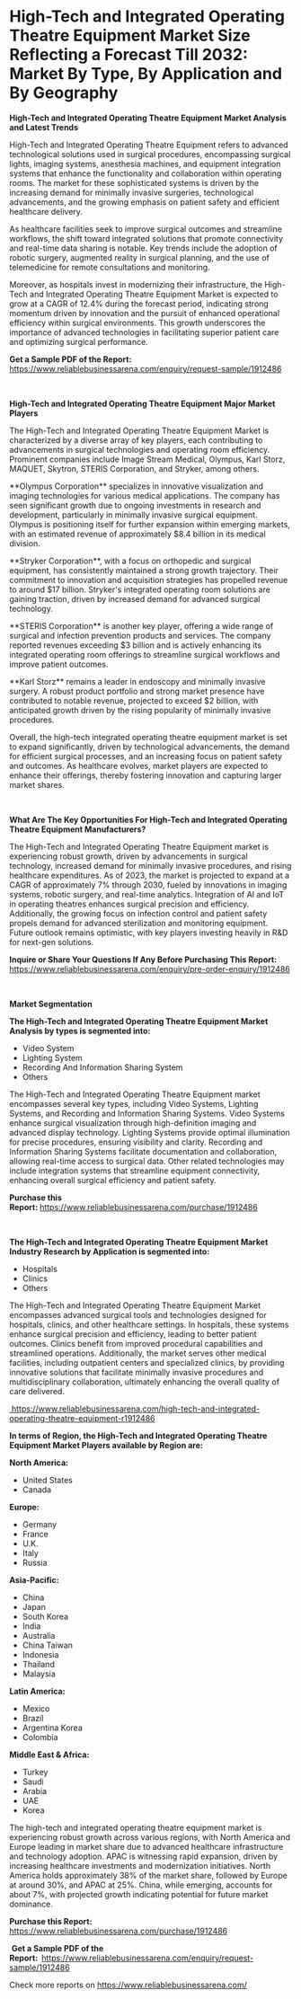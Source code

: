 <p><h1>High-Tech and Integrated Operating Theatre Equipment Market Size Reflecting a Forecast Till 2032: Market By Type, By Application and By Geography</h1></p><p><strong>High-Tech and Integrated Operating Theatre Equipment Market Analysis and Latest Trends</strong></p>
<p><p>High-Tech and Integrated Operating Theatre Equipment refers to advanced technological solutions used in surgical procedures, encompassing surgical lights, imaging systems, anesthesia machines, and equipment integration systems that enhance the functionality and collaboration within operating rooms. The market for these sophisticated systems is driven by the increasing demand for minimally invasive surgeries, technological advancements, and the growing emphasis on patient safety and efficient healthcare delivery. </p><p>As healthcare facilities seek to improve surgical outcomes and streamline workflows, the shift toward integrated solutions that promote connectivity and real-time data sharing is notable. Key trends include the adoption of robotic surgery, augmented reality in surgical planning, and the use of telemedicine for remote consultations and monitoring. </p><p>Moreover, as hospitals invest in modernizing their infrastructure, the High-Tech and Integrated Operating Theatre Equipment Market is expected to grow at a CAGR of 12.4% during the forecast period, indicating strong momentum driven by innovation and the pursuit of enhanced operational efficiency within surgical environments. This growth underscores the importance of advanced technologies in facilitating superior patient care and optimizing surgical performance.</p></p>
<p><strong>Get a Sample PDF of the Report:&nbsp;</strong> <a href="https://www.reliablebusinessarena.com/enquiry/request-sample/1912486?utm_campaign=2887&utm_medium=2&utm_source=Github&utm_content=ia&utm_term=05032025&utm_id=high-tech-and-integrated-operating-theatre-equipment">https://www.reliablebusinessarena.com/enquiry/request-sample/1912486</a></p>
<p>&nbsp;</p>
<p><strong>High-Tech and Integrated Operating Theatre Equipment Major Market Players</strong></p>
<p><p>The High-Tech and Integrated Operating Theatre Equipment Market is characterized by a diverse array of key players, each contributing to advancements in surgical technologies and operating room efficiency. Prominent companies include Image Stream Medical, Olympus, Karl Storz, MAQUET, Skytron, STERIS Corporation, and Stryker, among others.</p><p>**Olympus Corporation** specializes in innovative visualization and imaging technologies for various medical applications. The company has seen significant growth due to ongoing investments in research and development, particularly in minimally invasive surgical equipment. Olympus is positioning itself for further expansion within emerging markets, with an estimated revenue of approximately $8.4 billion in its medical division.</p><p>**Stryker Corporation**, with a focus on orthopedic and surgical equipment, has consistently maintained a strong growth trajectory. Their commitment to innovation and acquisition strategies has propelled revenue to around $17 billion. Stryker's integrated operating room solutions are gaining traction, driven by increased demand for advanced surgical technology.</p><p>**STERIS Corporation** is another key player, offering a wide range of surgical and infection prevention products and services. The company reported revenues exceeding $3 billion and is actively enhancing its integrated operating room offerings to streamline surgical workflows and improve patient outcomes.</p><p>**Karl Storz** remains a leader in endoscopy and minimally invasive surgery. A robust product portfolio and strong market presence have contributed to notable revenue, projected to exceed $2 billion, with anticipated growth driven by the rising popularity of minimally invasive procedures.</p><p>Overall, the high-tech integrated operating theatre equipment market is set to expand significantly, driven by technological advancements, the demand for efficient surgical processes, and an increasing focus on patient safety and outcomes. As healthcare evolves, market players are expected to enhance their offerings, thereby fostering innovation and capturing larger market shares.</p></p>
<p>&nbsp;</p>
<p><strong>What Are The Key Opportunities For High-Tech and Integrated Operating Theatre Equipment Manufacturers?</strong></p>
<p><p>The High-Tech and Integrated Operating Theatre Equipment market is experiencing robust growth, driven by advancements in surgical technology, increased demand for minimally invasive procedures, and rising healthcare expenditures. As of 2023, the market is projected to expand at a CAGR of approximately 7% through 2030, fueled by innovations in imaging systems, robotic surgery, and real-time analytics. Integration of AI and IoT in operating theatres enhances surgical precision and efficiency. Additionally, the growing focus on infection control and patient safety propels demand for advanced sterilization and monitoring equipment. Future outlook remains optimistic, with key players investing heavily in R&D for next-gen solutions.</p></p>
<p><strong>Inquire or Share Your Questions If Any Before Purchasing This Report:</strong> <a href="https://www.reliablebusinessarena.com/enquiry/pre-order-enquiry/1912486?utm_campaign=2887&utm_medium=2&utm_source=Github&utm_content=ia&utm_term=05032025&utm_id=high-tech-and-integrated-operating-theatre-equipment">https://www.reliablebusinessarena.com/enquiry/pre-order-enquiry/1912486</a></p>
<p>&nbsp;</p>
<p><strong>Market Segmentation</strong></p>
<p><strong>The High-Tech and Integrated Operating Theatre Equipment Market Analysis by types is segmented into:</strong></p>
<p><ul><li>Video System</li><li>Lighting System</li><li>Recording And Information Sharing System</li><li>Others</li></ul></p>
<p><p>The High-Tech and Integrated Operating Theatre Equipment market encompasses several key types, including Video Systems, Lighting Systems, and Recording and Information Sharing Systems. Video Systems enhance surgical visualization through high-definition imaging and advanced display technology. Lighting Systems provide optimal illumination for precise procedures, ensuring visibility and clarity. Recording and Information Sharing Systems facilitate documentation and collaboration, allowing real-time access to surgical data. Other related technologies may include integration systems that streamline equipment connectivity, enhancing overall surgical efficiency and patient safety.</p></p>
<p><strong>Purchase this Report:&nbsp;</strong><a href="https://www.reliablebusinessarena.com/purchase/1912486?utm_campaign=2887&utm_medium=2&utm_source=Github&utm_content=ia&utm_term=05032025&utm_id=high-tech-and-integrated-operating-theatre-equipment">https://www.reliablebusinessarena.com/purchase/1912486</a></p>
<p>&nbsp;</p>
<p><strong>The High-Tech and Integrated Operating Theatre Equipment Market Industry Research by Application is segmented into:</strong></p>
<p><ul><li>Hospitals</li><li>Clinics</li><li>Others</li></ul></p>
<p><p>The High-Tech and Integrated Operating Theatre Equipment Market encompasses advanced surgical tools and technologies designed for hospitals, clinics, and other healthcare settings. In hospitals, these systems enhance surgical precision and efficiency, leading to better patient outcomes. Clinics benefit from improved procedural capabilities and streamlined operations. Additionally, the market serves other medical facilities, including outpatient centers and specialized clinics, by providing innovative solutions that facilitate minimally invasive procedures and multidisciplinary collaboration, ultimately enhancing the overall quality of care delivered.</p></p>
<p><a href="https://www.reliablebusinessarena.com/high-tech-and-integrated-operating-theatre-equipment-r1912486?utm_campaign=2887&utm_medium=2&utm_source=Github&utm_content=ia&utm_term=05032025&utm_id=high-tech-and-integrated-operating-theatre-equipment">&nbsp;https://www.reliablebusinessarena.com/high-tech-and-integrated-operating-theatre-equipment-r1912486</a></p>
<p><strong>In terms of Region, the High-Tech and Integrated Operating Theatre Equipment Market Players available by Region are:</strong></p>
<p>
    <p> <strong> North America: </strong>
        <ul>
            <li>United States</li>
            <li>Canada</li>
        </ul>
        </p> 
    <p> <strong> Europe: </strong>
        <ul>
            <li>Germany</li>
            <li>France</li>
            <li>U.K.</li>
            <li>Italy</li>
            <li>Russia</li>
        </ul>
        </p> 
    <p> <strong> Asia-Pacific: </strong>
        <ul>
            <li>China</li>
            <li>Japan</li>
            <li>South Korea</li>
            <li>India</li>
            <li>Australia</li>
            <li>China Taiwan</li>
            <li>Indonesia</li>
            <li>Thailand</li>
            <li>Malaysia</li>
        </ul>
        </p> 
    <p> <strong> Latin America: </strong>
        <ul>
            <li>Mexico</li>
            <li>Brazil</li>
            <li>Argentina Korea</li>
            <li>Colombia</li>
        </ul>
        </p> 
    <p> <strong> Middle East & Africa: </strong>
        <ul>
            <li>Turkey</li>
            <li>Saudi</li>
            <li>Arabia</li>
            <li>UAE</li>
            <li>Korea</li>
        </ul>
    </p>
    </p>
<p><p>The high-tech and integrated operating theatre equipment market is experiencing robust growth across various regions, with North America and Europe leading in market share due to advanced healthcare infrastructure and technology adoption. APAC is witnessing rapid expansion, driven by increasing healthcare investments and modernization initiatives. North America holds approximately 38% of the market share, followed by Europe at around 30%, and APAC at 25%. China, while emerging, accounts for about 7%, with projected growth indicating potential for future market dominance.</p></p>
<p><strong>Purchase this Report: </strong><a href="https://www.reliablebusinessarena.com/purchase/1912486?utm_campaign=2887&utm_medium=2&utm_source=Github&utm_content=ia&utm_term=05032025&utm_id=high-tech-and-integrated-operating-theatre-equipment">https://www.reliablebusinessarena.com/purchase/1912486</a></p>
<p>&nbsp;<strong>Get a Sample PDF of the Report:&nbsp;&nbsp;</strong><a href="https://www.reliablebusinessarena.com/enquiry/request-sample/1912486?utm_campaign=2887&utm_medium=2&utm_source=Github&utm_content=ia&utm_term=05032025&utm_id=high-tech-and-integrated-operating-theatre-equipment">https://www.reliablebusinessarena.com/enquiry/request-sample/1912486</a></p>
<p><strong></strong></p>
<p>Check more reports on <a href="https://www.reliablebusinessarena.com/?utm_campaign=2887&utm_medium=2&utm_source=Github&utm_content=ia&utm_term=05032025&utm_id=high-tech-and-integrated-operating-theatre-equipment">https://www.reliablebusinessarena.com/</a></p>